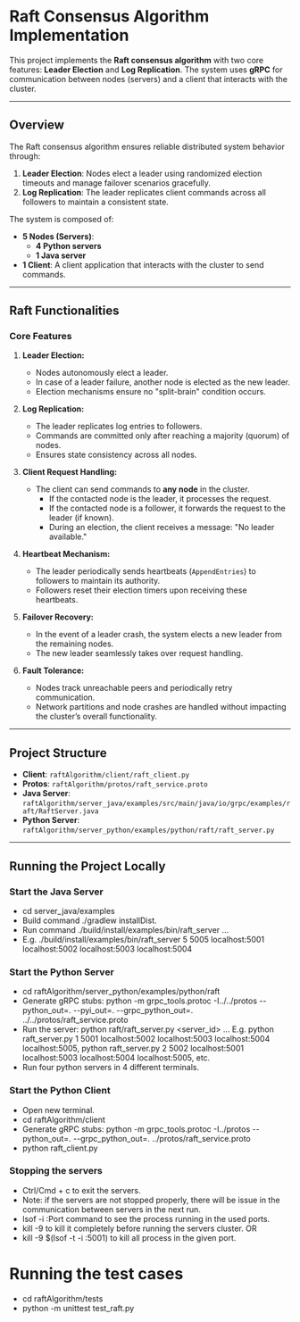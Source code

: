 # Raft Consensus Algorithm Implementation

This project implements the **Raft consensus algorithm** with two core features: **Leader Election** and **Log Replication**. The system uses **gRPC** for communication between nodes (servers) and a client that interacts with the cluster.

---

## **Overview**

The Raft consensus algorithm ensures reliable distributed system behavior through:

1. **Leader Election**: Nodes elect a leader using randomized election timeouts and manage failover scenarios gracefully.
2. **Log Replication**: The leader replicates client commands across all followers to maintain a consistent state.

The system is composed of:

- **5 Nodes (Servers)**:
  - **4 Python servers**
  - **1 Java server**
- **1 Client**: A client application that interacts with the cluster to send commands.

---

## **Raft Functionalities**

### **Core Features**
1. **Leader Election:**
   - Nodes autonomously elect a leader.
   - In case of a leader failure, another node is elected as the new leader.
   - Election mechanisms ensure no "split-brain" condition occurs.

2. **Log Replication:**
   - The leader replicates log entries to followers.
   - Commands are committed only after reaching a majority (quorum) of nodes.
   - Ensures state consistency across all nodes.

3. **Client Request Handling:**
   - The client can send commands to **any node** in the cluster.
     - If the contacted node is the leader, it processes the request.
     - If the contacted node is a follower, it forwards the request to the leader (if known).
     - During an election, the client receives a message: "No leader available."

4. **Heartbeat Mechanism:**
   - The leader periodically sends heartbeats (`AppendEntries`) to followers to maintain its authority.
   - Followers reset their election timers upon receiving these heartbeats.

5. **Failover Recovery:**
   - In the event of a leader crash, the system elects a new leader from the remaining nodes.
   - The new leader seamlessly takes over request handling.

6. **Fault Tolerance:**
   - Nodes track unreachable peers and periodically retry communication.
   - Network partitions and node crashes are handled without impacting the cluster’s overall functionality.

---

## **Project Structure**

- **Client**: `raftAlgorithm/client/raft_client.py`
- **Protos**: `raftAlgorithm/protos/raft_service.proto`
- **Java Server**: `raftAlgorithm/server_java/examples/src/main/java/io/grpc/examples/raft/RaftServer.java`
- **Python Server**: `raftAlgorithm/server_python/examples/python/raft/raft_server.py`

---

## **Running the Project Locally**

### **Start the Java Server**
- cd server_java/examples
- Build command ./gradlew installDist.
- Run command ./build/install/examples/bin/raft_server <serverId> <port> <peer1> <peer2> ...
- E.g. ./build/install/examples/bin/raft_server 5 5005 localhost:5001 localhost:5002 localhost:5003 localhost:5004

### **Start the Python Server**
- cd raftAlgorithm/server_python/examples/python/raft
- Generate gRPC stubs: python -m grpc_tools.protoc -I../../protos --python_out=. --pyi_out=. --grpc_python_out=. ../../protos/raft_service.proto
- Run the server: python raft/raft_server.py <server_id> <port> <peer1> <peer2> ...
  E.g. python raft_server.py 1 5001 localhost:5002 localhost:5003 localhost:5004 localhost:5005,
  python raft_server.py 2 5002 localhost:5001 localhost:5003 localhost:5004 localhost:5005, etc.
- Run four python servers in 4 different terminals.

### **Start the Python Client**
- Open new terminal.
- cd raftAlgorithm/client
- Generate gRPC stubs: python -m grpc_tools.protoc -I../protos --python_out=. --grpc_python_out=. ../protos/raft_service.proto
- python raft_client.py

### **Stopping the servers**
- Ctrl/Cmd + c to exit the servers.
- Note: if the servers are not stopped properly, there will be issue in the communication between servers in the next run.
- lsof -i :Port command to see the process running in the used ports.
- kill -9 <PID> to kill it completely before running the servers cluster. OR
- kill -9 $(lsof -t -i :5001) to kill all process in the given port.

# Running the test cases
- cd raftAlgorithm/tests
- python -m unittest test_raft.py
